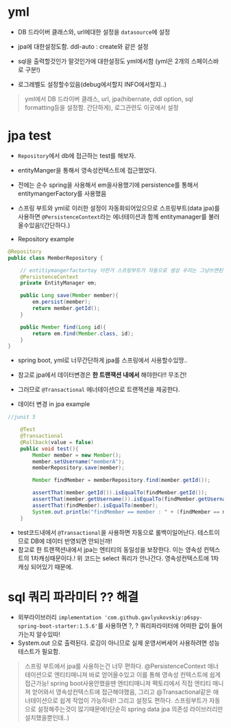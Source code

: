 # yml

- DB 드라이버 클래스와, url에대한 설정을 `datasource`에 설정
- jpa에 대한설정도함. ddl-auto : create와 같은 설정
- sql을 출력할것인가 말것인가에 대한설정도 yml에서함
  (yml은 2개의 스페이스바로 구분!)

- 로그레벨도 설정할수있음(debug에서할지 INFO에서할지..)

> yml에서 DB 드라이버 클래스, url, jpa(hibernate, ddl option, sql formatting등을 설정함. 간단하게), 로그관련도 이곳에서 설정

# jpa test

- `Repository`에서 db에 접근하는 test를 해보자.
- entityManger을 통해서 영속성컨텍스트에 접근했었다.
- 전에는 순수 spring을 사용해서 em을사용했기에 persistence를 통해서 entitymangerFactory를 사용했음
- 스프링 부트와 yml로 이러한 설정이 자동화되어있으므로 스프링부트(data jpa)를 사용하면 `@PersistenceContext`라는 에너테이션과 함께 entitymanager를 불러올수있음!(간단하다.)

- Repository example

```java
@Repository
public class MemberRepository {

    // entitiymangerfactortoy 이런거 스프링부트가 자동으로 생성 우리는 그냥쓰면된다.
    @PersistenceContext
    private EntityManager em;

    public Long save(Member member){
        em.persist(member);
        return member.getId();
    }

    public Member find(Long id){
        return em.find(Member.class, id);
    }
}

```

- spring boot, yml로 너무간단하게 jpa를 스프링에서 사용할수있땅..

- 참고로 jpa에서 데이터변경은 **한 트랜잭션 내에서** 해야한다!! 무조건!
- 그러므로 `@Transactional` 에너테이션으로 트랜잭션을 제공한다.

- 데이터 변경 in jpa example

```java
//junit 5

    @Test
    @Transactional
    @Rollback(value = false)
    public void test(){
        Member member = new Member();
        member.setUsername("memberA");
        memberRepository.save(member);

        Member findMember = memberRepository.find(member.getId());

        assertThat(member.getId()).isEqualTo(findMember.getId());
        assertThat(member.getUsername()).isEqualTo(findMember.getUsername());
        assertThat(findMember).isEqualTo(member);
        System.out.println("findMember == member : " + (findMember == member));
    }
```

- test코드내에서 `@Transactional`을 사용하면 자동으로 롤백이일어난다. 테스트이므로 DB에 데이터 반영되면 안되늰까!
- 참고로 한 트랜잭션내에서 jpa는 엔티티의 동일성을 보장한다. 이는 영속성 컨텍스트의 1차캐싱때문이다.! 위 코드는 select 쿼리가 안나간다. 영속성컨텍스트에 1차 캐싱 되어있기 때문에.

# sql 쿼리 파라미터 ?? 해결

- 외부라이브러리 `implementation 'com.github.gavlyukovskiy:p6spy-spring-boot-starter:1.5.6'`를 사용하면 ?, ? 쿼리파라미터에 어떠한 값이 들어가는지 알수있따!
- System.out 으로 출력된다. 로깅이 아니므로 실제 운영서버세어 사용하려면 성능 테스트가 필요함.

> 스프링 부트에서 jpa를 사용하는건 너무 편하다. @PersistenceContext 애너테이션으로 엔티티매니져 바로 얻어올수있고 이를 통해 영속성 컨텍스트에 쉽게접근가능! spring boot사용안했을땐 엔티티매니져 팩토리에서 직접 엔티티 매니져 얻어와서 영속성컨텍스트에 접근해야했음, 그리고 @Transactional같은 애너테이션으로 쉽게 작업이 가능하네!! 그리고 설정도 편하다. 스프링부트가 자동으로 설정해주는것이 많기때문에!(단순히 spring data jpa 의존성 라이브러리만 설치했을뿐인데..)
